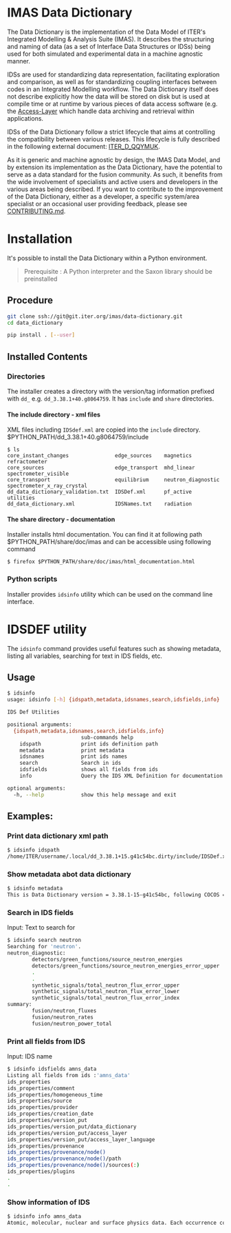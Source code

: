 # IMAS Data Dictionary

The Data Dictionary is the implementation of the Data Model of ITER's
Integrated Modelling & Analysis Suite (IMAS). It describes the
structuring and naming of data (as a set of Interface Data Structures
or IDSs) being used for both simulated and experimental data in a
machine agnostic manner.

IDSs are used for standardizing data representation, facilitating
exploration and comparison, as well as for standardizing coupling
interfaces between codes in an Integrated Modelling workflow. The Data
Dictionary itself does not describe explicitly how the data will be
stored on disk but is used at compile time or at runtime by various
pieces of data access software (e.g. the
[Access-Layer](https://git.iter.org/projects/IMAS/repos/access-layer)
which handle data archiving and retrieval within applications.

IDSs of the Data Dictionary follow a strict lifecycle that aims at
controlling the compatibility between various releases. This lifecycle
is fully described in the following external document:
[ITER_D_QQYMUK](https://user.iter.org/?uid=QQYMUK).

As it is generic and machine agnostic by design, the IMAS Data Model,
and by extension its implementation as the Data Dictionary, have the
potential to serve as a data standard for the fusion community. As
such, it benefits from the wide involvement of specialists and active
users and developers in the various areas being described. If you want
to contribute to the improvement of the Data Dictionary, either as a
developer, a specific system/area specialist or an occasional user
providing feedback, please see [CONTRIBUTING.md](CONTRIBUTING.md).

# Installation
It's possible to install the Data Dictionary within a Python environment.

> Prerequisite : A Python interpreter and the Saxon library should be preinstalled

## Procedure
```sh
git clone ssh://git@git.iter.org/imas/data-dictionary.git
cd data_dictionary

pip install . [--user]
```

## Installed Contents
### Directories

The installer creates a directory with the version/tag information prefixed with `dd_` e.g. `dd_3.38.1+40.g8064759`.
It has `include` and `share` directories.

#### The include directory - xml files

XML files including `IDSdef.xml` are copied into the `include` directory. 
$PYTHON_PATH/dd_3.38.1+40.g8064759/include
```
$ ls
core_instant_changes               edge_sources    magnetics           refractometer
core_sources                       edge_transport  mhd_linear          spectrometer_visible
core_transport                     equilibrium     neutron_diagnostic  spectrometer_x_ray_crystal
dd_data_dictionary_validation.txt  IDSDef.xml      pf_active           utilities
dd_data_dictionary.xml             IDSNames.txt    radiation
```
#### The share directory - documentation

Installer installs html documentation. You can find it at following path
$PYTHON_PATH/share/doc/imas
and can be accessible using following command
```
$ firefox $PYTHON_PATH/share/doc/imas/html_documentation.html
```
### Python scripts

Installer provides `idsinfo` utility which can be used on the command line interface. 

# IDSDEF utility
The `idsinfo` command provides useful features such as showing
metadata, listing all variables, searching for text in IDS fields,
etc.

## Usage

```sh
$ idsinfo
usage: idsinfo [-h] {idspath,metadata,idsnames,search,idsfields,info} ...

IDS Def Utilities

positional arguments:
  {idspath,metadata,idsnames,search,idsfields,info}
                        sub-commands help
    idspath             print ids definition path
    metadata            print metadata
    idsnames            print ids names
    search              Search in ids
    idsfields           shows all fields from ids
    info                Query the IDS XML Definition for documentation

optional arguments:
  -h, --help            show this help message and exit
```

## Examples:

### Print data dictionary xml path

```sh
$ idsinfo idspath
/home/ITER/username/.local/dd_3.38.1+15.g41c54bc.dirty/include/IDSDef.xml
```

### Show metadata abot data dictionary

```sh
$ idsinfo metadata
This is Data Dictionary version = 3.38.1-15-g41c54bc, following COCOS = 11
```

### Search in IDS fields

Input: Text to search for
```sh
$ idsinfo search neutron
Searching for 'neutron'.
neutron_diagnostic:
        detectors/green_functions/source_neutron_energies
        detectors/green_functions/source_neutron_energies_error_upper
        .
        .
        synthetic_signals/total_neutron_flux_error_upper
        synthetic_signals/total_neutron_flux_error_lower
        synthetic_signals/total_neutron_flux_error_index
summary:
        fusion/neutron_fluxes
        fusion/neutron_rates
        fusion/neutron_power_total
```

### Print all fields from IDS

Input: IDS name
```sh
$ idsinfo idsfields amns_data
Listing all fields from ids :'amns_data'
ids_properties
ids_properties/comment
ids_properties/homogeneous_time
ids_properties/source
ids_properties/provider
ids_properties/creation_date
ids_properties/version_put
ids_properties/version_put/data_dictionary
ids_properties/version_put/access_layer
ids_properties/version_put/access_layer_language
ids_properties/provenance
ids_properties/provenance/node()
ids_properties/provenance/node()/path
ids_properties/provenance/node()/sources(:)
ids_properties/plugins
.
.
```

### Show information of IDS

```sh
$ idsinfo info amns_data
Atomic, molecular, nuclear and surface physics data. Each occurrence contains the data for a given element (nuclear charge), describing various physical processes. For each process, data tables are organized by charge states. The coordinate system used by the data tables is described under the coordinate_system node.
```
